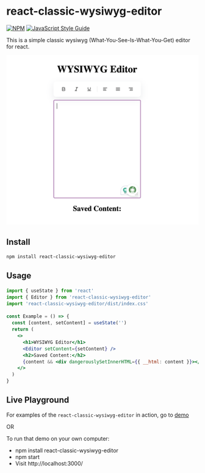 # react-classic-wysiwyg-editor

[![NPM](https://img.shields.io/npm/v/react-classic-wysiwyg-editor.svg)](https://www.npmjs.com/package/react-classic-wysiwyg-editor) [![JavaScript Style Guide](https://img.shields.io/badge/code_style-standard-brightgreen.svg)](https://standardjs.com)

This is a simple classic wysiwyg (What-You-See-Is-What-You-Get) editor for react.

![react-classic-wysiwyg-editor](https://github.com/killcodeX/react-wysiwyg-editor/blob/main/src/assets/demo-img1.png)

## Install

```bash
npm install react-classic-wysiwyg-editor
```

## Usage

```jsx
import { useState } from 'react'
import { Editor } from 'react-classic-wysiwyg-editor'
import 'react-classic-wysiwyg-editor/dist/index.css'

const Example = () => {
  const [content, setContent] = useState('')
  return (
    <>
      <h1>WYSIWYG Editor</h1>
      <Editor setContent={setContent} />
      <h2>Saved Content:</h2>
      {content && <div dangerouslySetInnerHTML={{ __html: content }}></div>}
    </>
  )
}
```

## Live Playground

For examples of the `react-classic-wysiwyg-editor` in action, go to [demo](https://react-classic-wysiwyg-editor.netlify.app)

OR

To run that demo on your own computer:

- npm install react-classic-wysiwyg-editor
- npm start
- Visit http://localhost:3000/
